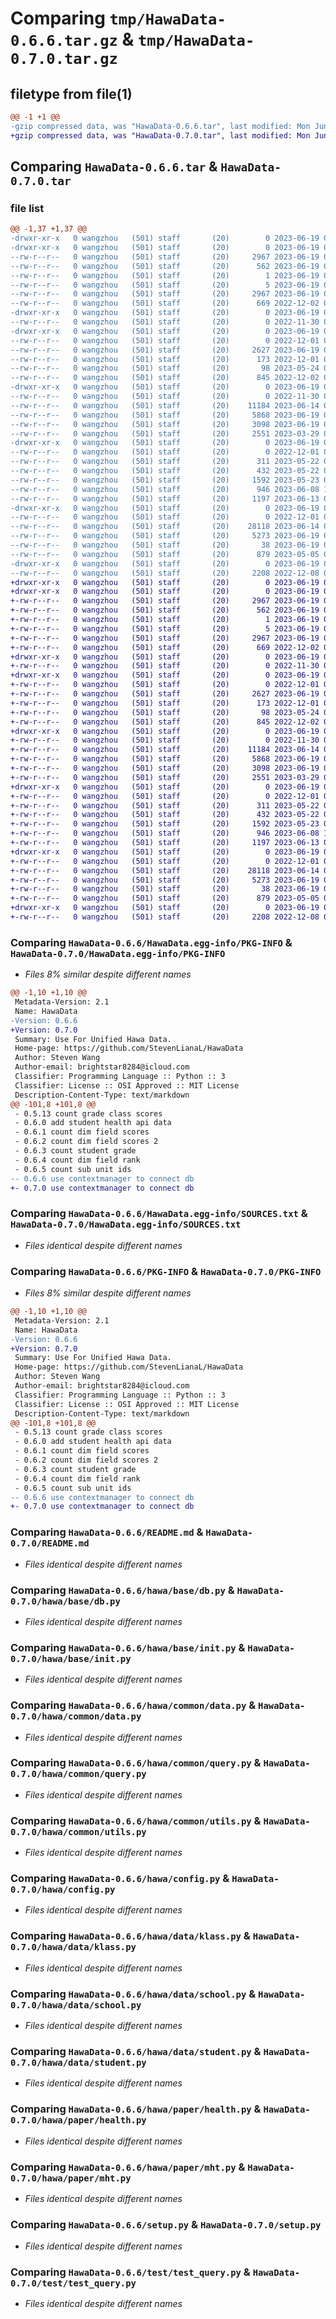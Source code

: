 # Comparing `tmp/HawaData-0.6.6.tar.gz` & `tmp/HawaData-0.7.0.tar.gz`

## filetype from file(1)

```diff
@@ -1 +1 @@
-gzip compressed data, was "HawaData-0.6.6.tar", last modified: Mon Jun 19 09:00:47 2023, max compression
+gzip compressed data, was "HawaData-0.7.0.tar", last modified: Mon Jun 19 09:02:19 2023, max compression
```

## Comparing `HawaData-0.6.6.tar` & `HawaData-0.7.0.tar`

### file list

```diff
@@ -1,37 +1,37 @@
-drwxr-xr-x   0 wangzhou   (501) staff       (20)        0 2023-06-19 09:00:47.302327 HawaData-0.6.6/
-drwxr-xr-x   0 wangzhou   (501) staff       (20)        0 2023-06-19 09:00:47.291416 HawaData-0.6.6/HawaData.egg-info/
--rw-r--r--   0 wangzhou   (501) staff       (20)     2967 2023-06-19 09:00:47.000000 HawaData-0.6.6/HawaData.egg-info/PKG-INFO
--rw-r--r--   0 wangzhou   (501) staff       (20)      562 2023-06-19 09:00:47.000000 HawaData-0.6.6/HawaData.egg-info/SOURCES.txt
--rw-r--r--   0 wangzhou   (501) staff       (20)        1 2023-06-19 09:00:47.000000 HawaData-0.6.6/HawaData.egg-info/dependency_links.txt
--rw-r--r--   0 wangzhou   (501) staff       (20)        5 2023-06-19 09:00:47.000000 HawaData-0.6.6/HawaData.egg-info/top_level.txt
--rw-r--r--   0 wangzhou   (501) staff       (20)     2967 2023-06-19 09:00:47.302050 HawaData-0.6.6/PKG-INFO
--rw-r--r--   0 wangzhou   (501) staff       (20)      669 2022-12-02 07:10:45.000000 HawaData-0.6.6/README.md
-drwxr-xr-x   0 wangzhou   (501) staff       (20)        0 2023-06-19 09:00:47.292131 HawaData-0.6.6/hawa/
--rw-r--r--   0 wangzhou   (501) staff       (20)        0 2022-11-30 09:39:05.000000 HawaData-0.6.6/hawa/__init__.py
-drwxr-xr-x   0 wangzhou   (501) staff       (20)        0 2023-06-19 09:00:47.294535 HawaData-0.6.6/hawa/base/
--rw-r--r--   0 wangzhou   (501) staff       (20)        0 2022-12-01 05:35:03.000000 HawaData-0.6.6/hawa/base/__init__.py
--rw-r--r--   0 wangzhou   (501) staff       (20)     2627 2023-06-19 08:54:42.000000 HawaData-0.6.6/hawa/base/db.py
--rw-r--r--   0 wangzhou   (501) staff       (20)      173 2022-12-01 06:05:08.000000 HawaData-0.6.6/hawa/base/decos.py
--rw-r--r--   0 wangzhou   (501) staff       (20)       98 2023-05-24 07:06:51.000000 HawaData-0.6.6/hawa/base/errors.py
--rw-r--r--   0 wangzhou   (501) staff       (20)      845 2022-12-02 03:09:07.000000 HawaData-0.6.6/hawa/base/init.py
-drwxr-xr-x   0 wangzhou   (501) staff       (20)        0 2023-06-19 09:00:47.296331 HawaData-0.6.6/hawa/common/
--rw-r--r--   0 wangzhou   (501) staff       (20)        0 2022-11-30 09:40:41.000000 HawaData-0.6.6/hawa/common/__init__.py
--rw-r--r--   0 wangzhou   (501) staff       (20)    11184 2023-06-14 03:54:52.000000 HawaData-0.6.6/hawa/common/data.py
--rw-r--r--   0 wangzhou   (501) staff       (20)     5868 2023-06-19 08:57:17.000000 HawaData-0.6.6/hawa/common/query.py
--rw-r--r--   0 wangzhou   (501) staff       (20)     3098 2023-06-19 08:54:42.000000 HawaData-0.6.6/hawa/common/utils.py
--rw-r--r--   0 wangzhou   (501) staff       (20)     2551 2023-03-29 04:22:37.000000 HawaData-0.6.6/hawa/config.py
-drwxr-xr-x   0 wangzhou   (501) staff       (20)        0 2023-06-19 09:00:47.299209 HawaData-0.6.6/hawa/data/
--rw-r--r--   0 wangzhou   (501) staff       (20)        0 2022-12-01 08:59:59.000000 HawaData-0.6.6/hawa/data/__init__.py
--rw-r--r--   0 wangzhou   (501) staff       (20)      311 2023-05-22 06:36:14.000000 HawaData-0.6.6/hawa/data/city.py
--rw-r--r--   0 wangzhou   (501) staff       (20)      432 2023-05-22 06:36:14.000000 HawaData-0.6.6/hawa/data/district.py
--rw-r--r--   0 wangzhou   (501) staff       (20)     1592 2023-05-23 08:41:21.000000 HawaData-0.6.6/hawa/data/klass.py
--rw-r--r--   0 wangzhou   (501) staff       (20)      946 2023-06-08 13:01:01.000000 HawaData-0.6.6/hawa/data/school.py
--rw-r--r--   0 wangzhou   (501) staff       (20)     1197 2023-06-13 03:42:10.000000 HawaData-0.6.6/hawa/data/student.py
-drwxr-xr-x   0 wangzhou   (501) staff       (20)        0 2023-06-19 09:00:47.300858 HawaData-0.6.6/hawa/paper/
--rw-r--r--   0 wangzhou   (501) staff       (20)        0 2022-12-01 09:27:31.000000 HawaData-0.6.6/hawa/paper/__init__.py
--rw-r--r--   0 wangzhou   (501) staff       (20)    28118 2023-06-14 03:37:58.000000 HawaData-0.6.6/hawa/paper/health.py
--rw-r--r--   0 wangzhou   (501) staff       (20)     5273 2023-06-19 03:19:29.000000 HawaData-0.6.6/hawa/paper/mht.py
--rw-r--r--   0 wangzhou   (501) staff       (20)       38 2023-06-19 09:00:47.302420 HawaData-0.6.6/setup.cfg
--rw-r--r--   0 wangzhou   (501) staff       (20)      879 2023-05-05 08:13:11.000000 HawaData-0.6.6/setup.py
-drwxr-xr-x   0 wangzhou   (501) staff       (20)        0 2023-06-19 09:00:47.301421 HawaData-0.6.6/test/
--rw-r--r--   0 wangzhou   (501) staff       (20)     2208 2022-12-08 07:17:34.000000 HawaData-0.6.6/test/test_query.py
+drwxr-xr-x   0 wangzhou   (501) staff       (20)        0 2023-06-19 09:02:19.252437 HawaData-0.7.0/
+drwxr-xr-x   0 wangzhou   (501) staff       (20)        0 2023-06-19 09:02:19.246690 HawaData-0.7.0/HawaData.egg-info/
+-rw-r--r--   0 wangzhou   (501) staff       (20)     2967 2023-06-19 09:02:19.000000 HawaData-0.7.0/HawaData.egg-info/PKG-INFO
+-rw-r--r--   0 wangzhou   (501) staff       (20)      562 2023-06-19 09:02:19.000000 HawaData-0.7.0/HawaData.egg-info/SOURCES.txt
+-rw-r--r--   0 wangzhou   (501) staff       (20)        1 2023-06-19 09:02:19.000000 HawaData-0.7.0/HawaData.egg-info/dependency_links.txt
+-rw-r--r--   0 wangzhou   (501) staff       (20)        5 2023-06-19 09:02:19.000000 HawaData-0.7.0/HawaData.egg-info/top_level.txt
+-rw-r--r--   0 wangzhou   (501) staff       (20)     2967 2023-06-19 09:02:19.252207 HawaData-0.7.0/PKG-INFO
+-rw-r--r--   0 wangzhou   (501) staff       (20)      669 2022-12-02 07:10:45.000000 HawaData-0.7.0/README.md
+drwxr-xr-x   0 wangzhou   (501) staff       (20)        0 2023-06-19 09:02:19.247480 HawaData-0.7.0/hawa/
+-rw-r--r--   0 wangzhou   (501) staff       (20)        0 2022-11-30 09:39:05.000000 HawaData-0.7.0/hawa/__init__.py
+drwxr-xr-x   0 wangzhou   (501) staff       (20)        0 2023-06-19 09:02:19.248724 HawaData-0.7.0/hawa/base/
+-rw-r--r--   0 wangzhou   (501) staff       (20)        0 2022-12-01 05:35:03.000000 HawaData-0.7.0/hawa/base/__init__.py
+-rw-r--r--   0 wangzhou   (501) staff       (20)     2627 2023-06-19 08:54:42.000000 HawaData-0.7.0/hawa/base/db.py
+-rw-r--r--   0 wangzhou   (501) staff       (20)      173 2022-12-01 06:05:08.000000 HawaData-0.7.0/hawa/base/decos.py
+-rw-r--r--   0 wangzhou   (501) staff       (20)       98 2023-05-24 07:06:51.000000 HawaData-0.7.0/hawa/base/errors.py
+-rw-r--r--   0 wangzhou   (501) staff       (20)      845 2022-12-02 03:09:07.000000 HawaData-0.7.0/hawa/base/init.py
+drwxr-xr-x   0 wangzhou   (501) staff       (20)        0 2023-06-19 09:02:19.249643 HawaData-0.7.0/hawa/common/
+-rw-r--r--   0 wangzhou   (501) staff       (20)        0 2022-11-30 09:40:41.000000 HawaData-0.7.0/hawa/common/__init__.py
+-rw-r--r--   0 wangzhou   (501) staff       (20)    11184 2023-06-14 03:54:52.000000 HawaData-0.7.0/hawa/common/data.py
+-rw-r--r--   0 wangzhou   (501) staff       (20)     5868 2023-06-19 08:57:17.000000 HawaData-0.7.0/hawa/common/query.py
+-rw-r--r--   0 wangzhou   (501) staff       (20)     3098 2023-06-19 08:54:42.000000 HawaData-0.7.0/hawa/common/utils.py
+-rw-r--r--   0 wangzhou   (501) staff       (20)     2551 2023-03-29 04:22:37.000000 HawaData-0.7.0/hawa/config.py
+drwxr-xr-x   0 wangzhou   (501) staff       (20)        0 2023-06-19 09:02:19.250976 HawaData-0.7.0/hawa/data/
+-rw-r--r--   0 wangzhou   (501) staff       (20)        0 2022-12-01 08:59:59.000000 HawaData-0.7.0/hawa/data/__init__.py
+-rw-r--r--   0 wangzhou   (501) staff       (20)      311 2023-05-22 06:36:14.000000 HawaData-0.7.0/hawa/data/city.py
+-rw-r--r--   0 wangzhou   (501) staff       (20)      432 2023-05-22 06:36:14.000000 HawaData-0.7.0/hawa/data/district.py
+-rw-r--r--   0 wangzhou   (501) staff       (20)     1592 2023-05-23 08:41:21.000000 HawaData-0.7.0/hawa/data/klass.py
+-rw-r--r--   0 wangzhou   (501) staff       (20)      946 2023-06-08 13:01:01.000000 HawaData-0.7.0/hawa/data/school.py
+-rw-r--r--   0 wangzhou   (501) staff       (20)     1197 2023-06-13 03:42:10.000000 HawaData-0.7.0/hawa/data/student.py
+drwxr-xr-x   0 wangzhou   (501) staff       (20)        0 2023-06-19 09:02:19.251669 HawaData-0.7.0/hawa/paper/
+-rw-r--r--   0 wangzhou   (501) staff       (20)        0 2022-12-01 09:27:31.000000 HawaData-0.7.0/hawa/paper/__init__.py
+-rw-r--r--   0 wangzhou   (501) staff       (20)    28118 2023-06-14 03:37:58.000000 HawaData-0.7.0/hawa/paper/health.py
+-rw-r--r--   0 wangzhou   (501) staff       (20)     5273 2023-06-19 03:19:29.000000 HawaData-0.7.0/hawa/paper/mht.py
+-rw-r--r--   0 wangzhou   (501) staff       (20)       38 2023-06-19 09:02:19.252500 HawaData-0.7.0/setup.cfg
+-rw-r--r--   0 wangzhou   (501) staff       (20)      879 2023-05-05 08:13:11.000000 HawaData-0.7.0/setup.py
+drwxr-xr-x   0 wangzhou   (501) staff       (20)        0 2023-06-19 09:02:19.251917 HawaData-0.7.0/test/
+-rw-r--r--   0 wangzhou   (501) staff       (20)     2208 2022-12-08 07:17:34.000000 HawaData-0.7.0/test/test_query.py
```

### Comparing `HawaData-0.6.6/HawaData.egg-info/PKG-INFO` & `HawaData-0.7.0/HawaData.egg-info/PKG-INFO`

 * *Files 8% similar despite different names*

```diff
@@ -1,10 +1,10 @@
 Metadata-Version: 2.1
 Name: HawaData
-Version: 0.6.6
+Version: 0.7.0
 Summary: Use For Unified Hawa Data.
 Home-page: https://github.com/StevenLianaL/HawaData
 Author: Steven Wang
 Author-email: brightstar8284@icloud.com
 Classifier: Programming Language :: Python :: 3
 Classifier: License :: OSI Approved :: MIT License
 Description-Content-Type: text/markdown
@@ -101,8 +101,8 @@
 - 0.5.13 count grade class scores
 - 0.6.0 add student health api data
 - 0.6.1 count dim field scores
 - 0.6.2 count dim field scores 2
 - 0.6.3 count student grade
 - 0.6.4 count dim field rank
 - 0.6.5 count sub unit ids
-- 0.6.6 use contextmanager to connect db
+- 0.7.0 use contextmanager to connect db
```

### Comparing `HawaData-0.6.6/HawaData.egg-info/SOURCES.txt` & `HawaData-0.7.0/HawaData.egg-info/SOURCES.txt`

 * *Files identical despite different names*

### Comparing `HawaData-0.6.6/PKG-INFO` & `HawaData-0.7.0/PKG-INFO`

 * *Files 8% similar despite different names*

```diff
@@ -1,10 +1,10 @@
 Metadata-Version: 2.1
 Name: HawaData
-Version: 0.6.6
+Version: 0.7.0
 Summary: Use For Unified Hawa Data.
 Home-page: https://github.com/StevenLianaL/HawaData
 Author: Steven Wang
 Author-email: brightstar8284@icloud.com
 Classifier: Programming Language :: Python :: 3
 Classifier: License :: OSI Approved :: MIT License
 Description-Content-Type: text/markdown
@@ -101,8 +101,8 @@
 - 0.5.13 count grade class scores
 - 0.6.0 add student health api data
 - 0.6.1 count dim field scores
 - 0.6.2 count dim field scores 2
 - 0.6.3 count student grade
 - 0.6.4 count dim field rank
 - 0.6.5 count sub unit ids
-- 0.6.6 use contextmanager to connect db
+- 0.7.0 use contextmanager to connect db
```

### Comparing `HawaData-0.6.6/README.md` & `HawaData-0.7.0/README.md`

 * *Files identical despite different names*

### Comparing `HawaData-0.6.6/hawa/base/db.py` & `HawaData-0.7.0/hawa/base/db.py`

 * *Files identical despite different names*

### Comparing `HawaData-0.6.6/hawa/base/init.py` & `HawaData-0.7.0/hawa/base/init.py`

 * *Files identical despite different names*

### Comparing `HawaData-0.6.6/hawa/common/data.py` & `HawaData-0.7.0/hawa/common/data.py`

 * *Files identical despite different names*

### Comparing `HawaData-0.6.6/hawa/common/query.py` & `HawaData-0.7.0/hawa/common/query.py`

 * *Files identical despite different names*

### Comparing `HawaData-0.6.6/hawa/common/utils.py` & `HawaData-0.7.0/hawa/common/utils.py`

 * *Files identical despite different names*

### Comparing `HawaData-0.6.6/hawa/config.py` & `HawaData-0.7.0/hawa/config.py`

 * *Files identical despite different names*

### Comparing `HawaData-0.6.6/hawa/data/klass.py` & `HawaData-0.7.0/hawa/data/klass.py`

 * *Files identical despite different names*

### Comparing `HawaData-0.6.6/hawa/data/school.py` & `HawaData-0.7.0/hawa/data/school.py`

 * *Files identical despite different names*

### Comparing `HawaData-0.6.6/hawa/data/student.py` & `HawaData-0.7.0/hawa/data/student.py`

 * *Files identical despite different names*

### Comparing `HawaData-0.6.6/hawa/paper/health.py` & `HawaData-0.7.0/hawa/paper/health.py`

 * *Files identical despite different names*

### Comparing `HawaData-0.6.6/hawa/paper/mht.py` & `HawaData-0.7.0/hawa/paper/mht.py`

 * *Files identical despite different names*

### Comparing `HawaData-0.6.6/setup.py` & `HawaData-0.7.0/setup.py`

 * *Files identical despite different names*

### Comparing `HawaData-0.6.6/test/test_query.py` & `HawaData-0.7.0/test/test_query.py`

 * *Files identical despite different names*

